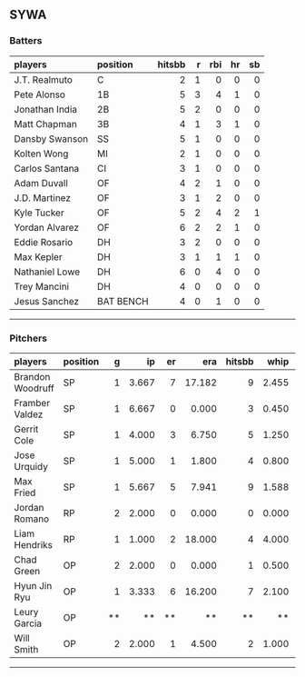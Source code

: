 ## SYWA

### Batters

 |players        |position  | hitsbb|  r| rbi| hr| sb| 
|:--------------|:---------|------:|--:|---:|--:|--:| 
|J.T. Realmuto  |C         |      2|  1|   0|  0|  0| 
|Pete Alonso    |1B        |      5|  3|   4|  1|  0| 
|Jonathan India |2B        |      5|  2|   0|  0|  0| 
|Matt Chapman   |3B        |      4|  1|   3|  1|  0| 
|Dansby Swanson |SS        |      5|  1|   0|  0|  0| 
|Kolten Wong    |MI        |      2|  1|   0|  0|  0| 
|Carlos Santana |CI        |      3|  1|   0|  0|  0| 
|Adam Duvall    |OF        |      4|  2|   1|  0|  0| 
|J.D. Martinez  |OF        |      3|  1|   2|  0|  0| 
|Kyle Tucker    |OF        |      5|  2|   4|  2|  1| 
|Yordan Alvarez |OF        |      6|  2|   2|  1|  0| 
|Eddie Rosario  |DH        |      3|  2|   0|  0|  0| 
|Max Kepler     |DH        |      3|  1|   1|  1|  0| 
|Nathaniel Lowe |DH        |      6|  0|   4|  0|  0| 
|Trey Mancini   |DH        |      4|  0|   0|  0|  0| 
|Jesus Sanchez  |BAT BENCH |      4|  0|   1|  0|  0| 

* * *

### Pitchers

 
|players          |position |  g|    ip| er|    era| hitsbb|  whip| so|  w| sv| 
|:----------------|:--------|--:|-----:|--:|------:|------:|-----:|--:|--:|--:| 
|Brandon Woodruff |SP       |  1| 3.667|  7| 17.182|      9| 2.455|  2|  0|  0| 
|Framber Valdez   |SP       |  1| 6.667|  0|  0.000|      3| 0.450|  6|  1|  0| 
|Gerrit Cole      |SP       |  1| 4.000|  3|  6.750|      5| 1.250|  3|  0|  0| 
|Jose Urquidy     |SP       |  1| 5.000|  1|  1.800|      4| 0.800|  2|  1|  0| 
|Max Fried        |SP       |  1| 5.667|  5|  7.941|      9| 1.588|  5|  0|  0| 
|Jordan Romano    |RP       |  2| 2.000|  0|  0.000|      0| 0.000|  2|  0|  2| 
|Liam Hendriks    |RP       |  1| 1.000|  2| 18.000|      4| 4.000|  2|  0|  0| 
|Chad Green       |OP       |  2| 2.000|  0|  0.000|      1| 0.500|  1|  0|  0| 
|Hyun Jin Ryu     |OP       |  1| 3.333|  6| 16.200|      7| 2.100|  4|  0|  0| 
|Leury Garcia     |OP       | **|    **| **|     **|     **|    **| **| **| **| 
|Will Smith       |OP       |  2| 2.000|  1|  4.500|      2| 1.000|  2|  0|  1| 


* * *


